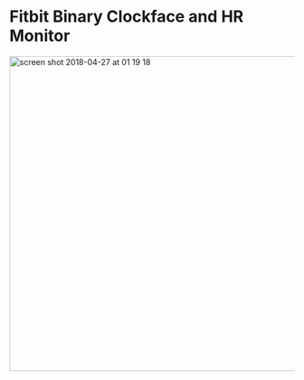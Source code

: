 
# Fitbit Binary Clockface and HR Monitor


<img width="557" alt="screen shot 2018-04-27 at 01 19 18" src="https://user-images.githubusercontent.com/1481931/39336677-07a0b114-49b9-11e8-8a47-53bee64f1aee.png">

